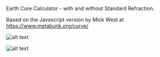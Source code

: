 Earth Cure Calculator - with and without Standard Refraction.

Based on the Javascript version by Mick West at https://www.metabunk.org/curve/

![alt text](https://i.imgur.com/wt8EpBO.jpg)

![alt text](https://i.imgur.com/C2j6owq.jpg)
